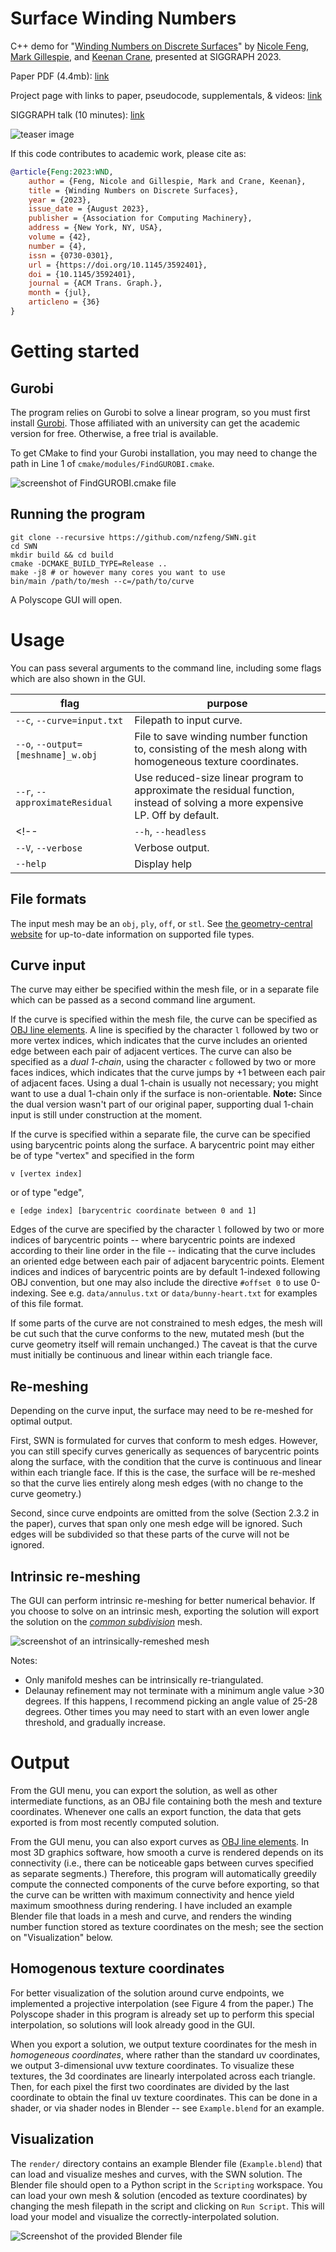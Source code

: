 # Surface Winding Numbers

C++ demo for "[Winding Numbers on Discrete Surfaces](https://nzfeng.github.io/research/WNoDS/index.html)" by [Nicole Feng](https://nzfeng.github.io/index.html), [Mark Gillespie](https://markjgillespie.com/), and [Keenan Crane](https://www.cs.cmu.edu/~kmcrane/), presented at SIGGRAPH 2023.

Paper PDF (4.4mb): [link](https://nzfeng.github.io/research/WNoDS/WNoDS.pdf)

Project page with links to paper, pseudocode, supplementals, & videos: [link](https://nzfeng.github.io/research/WNoDS/index.html)

SIGGRAPH talk (10 minutes): [link](https://youtu.be/QnMx3s4_4WY)

![teaser image](media/GUI_DoubleTorus.png)

If this code contributes to academic work, please cite as:
```bibtex
@article{Feng:2023:WND,
    author = {Feng, Nicole and Gillespie, Mark and Crane, Keenan},
    title = {Winding Numbers on Discrete Surfaces},
    year = {2023},
    issue_date = {August 2023},
    publisher = {Association for Computing Machinery},
    address = {New York, NY, USA},
    volume = {42},
    number = {4},
    issn = {0730-0301},
    url = {https://doi.org/10.1145/3592401},
    doi = {10.1145/3592401},
    journal = {ACM Trans. Graph.},
    month = {jul},
    articleno = {36}
}
```

# Getting started

## Gurobi
The program relies on Gurobi to solve a linear program, so you must first install [Gurobi](https://www.gurobi.com/). Those affiliated with an university can get the academic version for free. Otherwise, a free trial is available.

To get CMake to find your Gurobi installation, you may need to change the path in Line 1 of `cmake/modules/FindGUROBI.cmake`.

![screenshot of FindGUROBI.cmake file](media/GurobiCmake.png)

## Running the program
```
git clone --recursive https://github.com/nzfeng/SWN.git
cd SWN
mkdir build && cd build
cmake -DCMAKE_BUILD_TYPE=Release ..
make -j8 # or however many cores you want to use
bin/main /path/to/mesh --c=/path/to/curve
```
A Polyscope GUI will open.

# Usage

You can pass several arguments to the command line, including some flags which are also shown in the GUI.

|flag | purpose|
| ------------- |-------------|
|`--c`, `--curve=input.txt`| Filepath to input curve. |
|`--o`, `--output=[meshname]_w.obj`| File to save winding number function to, consisting of the mesh along with homogeneous texture coordinates. |
|`--r`, `--approximateResidual`| Use reduced-size linear program to approximate the residual function, instead of solving a more expensive LP. Off by default. |
<!-- |`--h`, `--headless`| Don't use the GUI. The GUI will be shown by default.| -->
|`--V`, `--verbose`| Verbose output. |
|`--help`| Display help |

<!-- TODO: Expose all parameters -->

## File formats
The input mesh may be an `obj`, `ply`, `off`, or `stl`. See [the geometry-central website](https://geometry-central.net/surface/utilities/io/#reading-meshes) for up-to-date information on supported file types.

## Curve input
The curve may either be specified within the mesh file, or in a separate file which can be passed as a second command line argument.

If the curve is specified within the mesh file, the curve can be specified as [OBJ line elements](https://en.wikipedia.org/wiki/Wavefront_.obj_file#Line_elements). A line is specified by the character `l` followed by two or more vertex indices, which indicates that the curve includes an oriented edge between each pair of adjacent vertices. The curve can also be specified as a _dual 1-chain_, using the character `c` followed by two or more faces indices, which indicates that the curve jumps by +1 between each pair of adjacent faces. Using a dual 1-chain is usually not necessary; you might want to use a dual 1-chain only if the surface is non-orientable. **Note:** Since the dual version wasn't part of our original paper, supporting dual 1-chain input is still under construction at the moment.

If the curve is specified within a separate file, the curve can be specified using barycentric points along the surface. A barycentric point may either be of type "vertex" and specified in the form
```
v [vertex index]
```
or of type "edge",
```
e [edge index] [barycentric coordinate between 0 and 1]
```
Edges of the curve are specified by the character `l` followed by two or more indices of barycentric points -- where barycentric points are indexed according to their line order in the file -- indicating that the curve includes an oriented edge between each pair of adjacent barycentric points. Element indices and indices of barycentric points are by default 1-indexed following OBJ convention, but one may also include the directive `#offset 0` to use 0-indexing. See e.g. `data/annulus.txt` or `data/bunny-heart.txt` for examples of this file format. 

If some parts of the curve are not constrained to mesh edges, the mesh will be cut such that the curve conforms to the new, mutated mesh (but the curve geometry itself will remain unchanged.) The caveat is that the curve must initially be continuous and linear within each triangle face.

## Re-meshing

Depending on the curve input, the surface may need to be re-meshed for optimal output.

First, SWN is formulated for curves that conform to mesh edges. However, you can still specify curves generically as sequences of barycentric points along the surface, with the condition that the curve is continuous and linear within each triangle face. If this is the case, the surface will be re-meshed so that the curve lies entirely along mesh edges (with no change to the curve geometry.)

Second, since curve endpoints are omitted from the solve (Section 2.3.2 in the paper), curves that span only one mesh edge will be ignored. Such edges will be subdivided so that these parts of the curve will not be ignored.

## Intrinsic re-meshing

The GUI can perform intrinsic re-meshing for better numerical behavior. If you choose to solve on an intrinsic mesh, exporting the solution will export the solution on the [_common subdivision_](https://geometry-central.net/surface/intrinsic_triangulations/common_subdivision/) mesh.

![screenshot of an intrinsically-remeshed mesh](media/IntrinsicRemesh.png)

Notes: 
* Only manifold meshes can be intrinsically re-triangulated.
* Delaunay refinement may not terminate with a minimum angle value >30 degrees. If this happens, I recommend picking an angle value of 25-28 degrees. Other times you may need to start with an even lower angle threshold, and gradually increase.

# Output

From the GUI menu, you can export the solution, as well as other intermediate functions, as an OBJ file containing both the mesh and texture coordinates. Whenever one calls an export function, the data that gets exported is from most recently computed solution.

From the GUI menu, you can also export curves as [OBJ line elements](https://en.wikipedia.org/wiki/Wavefront_.obj_file#Line_elements). In most 3D graphics software, how smooth a curve is rendered depends on its connectivity (i.e., there can be noticeable gaps between curves specified as separate segments.) Therefore, this program will automatically greedily compute the connected components of the curve before exporting, so that the curve can be written with maximum connectivity and hence yield maximum smoothness during rendering. I have included an example Blender file that loads in a mesh and curve, and renders the winding number function stored as texture coordinates on the mesh; see the section on "Visualization" below.

## Homogenous texture coordinates

For better visualization of the solution around curve endpoints, we implemented a projective interpolation (see Figure 4 from the paper.) The Polyscope shader in this program is already set up to perform this special interpolation, so solutions will look already good in the GUI.

When you export a solution, we output texture coordinates for the mesh in _homogeneous coordinates_, where rather than the standard uv coordinates, we output 3-dimensional uvw texture coordinates. To visualize these textures, the 3d coordinates are linearly interpolated across each triangle. Then, for each pixel the first two coordinates are divided by the last coordinate to obtain the final uv texture coordinates. This can be done in a shader, or via shader nodes in Blender -- see `Example.blend` for an example.

## Visualization

The `render/` directory contains an example Blender file (`Example.blend`) that can load and visualize meshes and curves, with the SWN solution. The Blender file should open to a Python script in the `Scripting` workspace. You can load your own mesh & solution (encoded as texture coordinates) by changing the mesh filepath in the script and clicking on `Run Script`. This will load your model and visualize the correctly-interpolated solution.

![Screenshot of the provided Blender file](media/Blender.png)